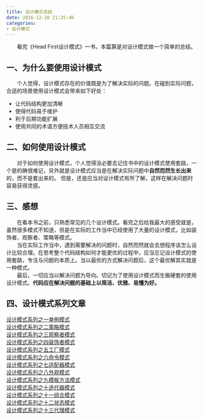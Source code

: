 ```yaml
---
title: 设计模式总结
date: 2016-12-28 21:25:46
categories:
- 设计模式
---
```


&emsp;&emsp;看完《Head First设计模式》一书，本篇算是对设计模式做一个简单的总结。


## 一、为什么要使用设计模式

&emsp;&emsp;个人觉得，设计模式存在的价值既是为了解决实际的问题。在碰到实际问题，合适的场景使用设计模式会带来如下好处：

- 让代码结构更加清晰
- 使得代码易于维护
- 利于后期功能扩展
- 使用共同的术语方便技术人员相互交流

## 二、如何使用设计模式

&emsp;&emsp;对于如何使用设计模式，个人觉得没必要去记住书中的设计模式使用套路，一个是的确很难记，另外就是设计模式应当是在解决实际问题中**自然而然生长出来**的，而不是套出来的。 但是，还是应当对设计模式有所了解，这样在解决问题时容易获得灵感。

## 三、感想

&emsp;&emsp;在看本书之前，只熟悉常见的几个设计模式。看完之后给我最大的感受就是，虽然很多模式不知道，但是在实际的工作当中已经使用了大量的设计模式，比如装饰者、观察者、策略等模式。  
&emsp;&emsp;当在实际工作当中，遇到需要解决的问题时，自然而然就会去想程序该怎么设计比较合理。在思考整个代码结构如何才能更优的过程中，应当忘记设计模式的使用套路，专注与问题的本质上。当以最优的方式解决问题后，这个最优解其实就是一种模式。  
&emsp;&emsp;最后，一切应当以解决问题为导向。切记为了使用设计模式而生搬硬套的使用设计模式。**代码应在解决问题的基础上以简洁、优雅、易懂为好。**

## 四、设计模式系列文章

<a href="http://muchstudy.com/2016/11/27/%E8%AE%BE%E8%AE%A1%E6%A8%A1%E5%BC%8F%E7%B3%BB%E5%88%97%E4%B9%8B%E4%B8%80%E5%8D%95%E4%BE%8B%E6%A8%A1%E5%BC%8F/">设计模式系列之一单例模式</a>  
<a href="http://muchstudy.com/2016/11/28/%E8%AE%BE%E8%AE%A1%E6%A8%A1%E5%BC%8F%E7%B3%BB%E5%88%97%E4%B9%8B%E4%BA%8C%E7%AD%96%E7%95%A5%E6%A8%A1%E5%BC%8F/">设计模式系列之二策略模式</a>  
<a href="http://muchstudy.com/2016/11/29/%E8%AE%BE%E8%AE%A1%E6%A8%A1%E5%BC%8F%E7%B3%BB%E5%88%97%E4%B9%8B%E4%B8%89%E8%A7%82%E5%AF%9F%E8%80%85%E6%A8%A1%E5%BC%8F/">设计模式系列之三观察者模式</a>  
<a href="http://muchstudy.com/2016/12/02/%E8%AE%BE%E8%AE%A1%E6%A8%A1%E5%BC%8F%E7%B3%BB%E5%88%97%E4%B9%8B%E5%9B%9B%E8%A3%85%E9%A5%B0%E8%80%85%E6%A8%A1%E5%BC%8F/">设计模式系列之四装饰者模式</a>  
<a href="http://muchstudy.com/2016/12/06/%E8%AE%BE%E8%AE%A1%E6%A8%A1%E5%BC%8F%E7%B3%BB%E5%88%97%E4%B9%8B%E4%BA%94%E5%B7%A5%E5%8E%82%E6%A8%A1%E5%BC%8F/">设计模式系列之五工厂模式</a>  
<a href="http://muchstudy.com/2016/12/10/%E8%AE%BE%E8%AE%A1%E6%A8%A1%E5%BC%8F%E7%B3%BB%E5%88%97%E4%B9%8B%E5%85%AD%E5%91%BD%E4%BB%A4%E6%A8%A1%E5%BC%8F/">设计模式系列之六命令模式</a>  
<a href="http://muchstudy.com/2016/12/14/%E8%AE%BE%E8%AE%A1%E6%A8%A1%E5%BC%8F%E7%B3%BB%E5%88%97%E4%B9%8B%E4%B8%83%E9%80%82%E9%85%8D%E5%99%A8%E6%A8%A1%E5%BC%8F/">设计模式系列之七适配器模式</a>  
<a href="http://muchstudy.com/2016/12/17/%E8%AE%BE%E8%AE%A1%E6%A8%A1%E5%BC%8F%E7%B3%BB%E5%88%97%E4%B9%8B%E5%85%AB%E5%A4%96%E8%A7%82%E6%A8%A1%E5%BC%8F/">设计模式系列之八外观模式</a>  
<a href="http://muchstudy.com/2016/12/17/%E8%AE%BE%E8%AE%A1%E6%A8%A1%E5%BC%8F%E7%B3%BB%E5%88%97%E4%B9%8B%E4%B9%9D%E6%A8%A1%E6%9D%BF%E6%96%B9%E6%B3%95%E6%A8%A1%E5%BC%8F/">设计模式系列之九模板方法模式</a>  
<a href="http://muchstudy.com/2016/12/20/%E8%AE%BE%E8%AE%A1%E6%A8%A1%E5%BC%8F%E7%B3%BB%E5%88%97%E4%B9%8B%E5%8D%81%E8%BF%AD%E4%BB%A3%E5%99%A8%E6%A8%A1%E5%BC%8F/">设计模式系列之十迭代器模式</a>  
<a href="http://muchstudy.com/2016/12/21/%E8%AE%BE%E8%AE%A1%E6%A8%A1%E5%BC%8F%E7%B3%BB%E5%88%97%E4%B9%8B%E5%8D%81%E4%B8%80%E7%BB%84%E5%90%88%E6%A8%A1%E5%BC%8F/">设计模式系列之十一组合模式</a>  
<a href="http://muchstudy.com/2016/12/24/%E8%AE%BE%E8%AE%A1%E6%A8%A1%E5%BC%8F%E7%B3%BB%E5%88%97%E4%B9%8B%E5%8D%81%E4%BA%8C%E7%8A%B6%E6%80%81%E6%A8%A1%E5%BC%8F/">设计模式系列之十二状态模式</a>  
<a href="http://muchstudy.com/2016/12/25/%E8%AE%BE%E8%AE%A1%E6%A8%A1%E5%BC%8F%E7%B3%BB%E5%88%97%E4%B9%8B%E5%8D%81%E4%B8%89%E4%BB%A3%E7%90%86%E6%A8%A1%E5%BC%8F/">设计模式系列之十三代理模式</a>
